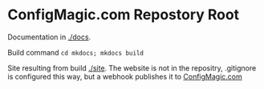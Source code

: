 # ConfigMagic.com Repostory Root

Documentation in [./docs](./docs).

Build command `cd mkdocs; mkdocs build`

Site resulting from build [./site](./site). The website is not in the repositry, .gitignore is configured this way, but a webhook publishes it to [ConfigMagic.com](https://www.configmagic.com)
